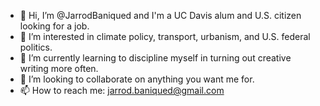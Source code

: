 - 👋 Hi, I’m @JarrodBaniqued and I'm a UC Davis alum and U.S. citizen looking for a job.
- 👀 I’m interested in climate policy, transport, urbanism, and U.S. federal politics.
- 🌱 I’m currently learning to discipline myself in turning out creative writing more often.
- 💞️ I’m looking to collaborate on anything you want me for. 
- 📫 How to reach me: jarrod.baniqued@gmail.com

<!---
JarrodBaniqued/JarrodBaniqued is a ✨ special ✨ repository because its `README.md` (this file) appears on your GitHub profile.
You can click the Preview link to take a look at your changes.
--->
